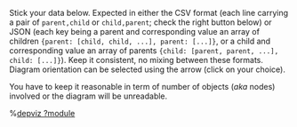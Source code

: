 Stick your data below. Expected in either the CSV format (each line carrying a pair of
`parent,child` or `child,parent`; check the right button below) or JSON (each key being
a parent and corresponding value an array of children
`{parent: [child, child, ...], parent: [...]}`, or a child and corresponding value an
array of parents `{child: [parent, parent, ...], child: [...]}`). Keep it consistent, no
mixing between these formats. Diagram orientation can be selected using the arrow (click
on your choice).

You have to keep it reasonable in term of number of objects (_aka_ nodes) involved or the
diagram will be unreadable.

%[depviz ?module](/mermaid-flowchart/script.js)
